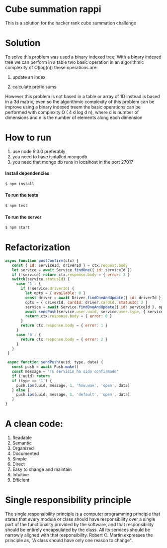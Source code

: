 # Cube summation rappi

This is a solution for the hacker rank cube summation challenge

# Solution

To solve this problem was used a binary indexed tree. With a binary indexed tree we can perform in a table two basic operation in an algorithmic complexity of O(log(n)) these operations are:

1) update an index

2) calculate prefix sums

However this problem is not based in a table or array of 1D instead is based in a 3d matrix, even so the algorithmic complexity of this problem can be improve using a binary indexed treem the basic operations can be performed with complexity O ( 4 d log d n), where d is number of dimensions and n is the number of elements along each dimension

# How to run

1) use node 9.3.0 preferably
2) you need to have isntalled mongodb
3) you need that mongo db runs in localhost in the port 27017


#### Install dependencies
```sh
$ npm install
```

#### To run the tests
```sh
$ npm test
```
#### To run the server

```sh
$ npm start
```

# Refactorization

```javascript
async function postConfirm(ctx) {
   const { id: serviceId, driverId } = ctx.request.body
   let service = await Service.findOne({ id: serviceId })
   if (!service) return ctx.response.body = { error: 3 }
   switch(service.statusId) {
     case '1': {
       if (!service.driverId) {
         let opts = { available: 0 }
         const driver = await Driver.findOneAndUpdate({ id: driverId }, opts)
         opts = { driverId, cardId: driver.cardId, statusId: 2 }
         service = await Service.findOneAndUpdate({ id: serviceId }, opts)
         await sendPush(service.user.uuid, service.user.type, { serviceId })
         return ctx.response.body = { error: 0 }
       }
       return ctx.response.body = { error: 1 }
     }
     case '6': {
       return ctx.response.body = { error: 2 }
     }
   }
 }

 async function sendPush(uuid, type, data) {
   const push = await Push.make()
   const message = 'Tu servicio ha sido confirmado'
   if (!uuid) return
   if (type == '1') {
     push.ios(uuid, message, 1, 'how.wav', 'open', data)
   } else {
     push.ios(uuid, message, 1, 'default', 'open', data)
   }
}

```

# A clean code:

1. Readable
2. Semantic
3. Organized
4. Documented
5. Simple
6. Direct
7. Easy to change and maintain
8. Intuitive
9. Efficient

# Single responsibility principle

The single responsibility principle is a computer programming principle that states that every module or class should have responsibility over a single part of the functionality provided by the software, and that responsibility should be entirely encapsulated by the class. All its services should be narrowly aligned with that responsibility. Robert C. Martin expresses the principle as, "A class should have only one reason to change".
